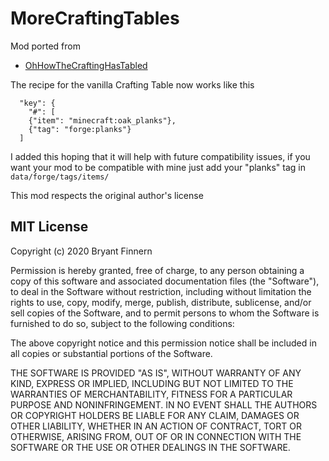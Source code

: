 # MoreCraftingTables

Mod ported from 
- [OhHowTheCraftingHasTabled](https://github.com/P3NG00/OhHowTheCraftingHasTabled)

The recipe for the vanilla Crafting Table now works like this 

```
  "key": {
    "#": [
    {"item": "minecraft:oak_planks"},
    {"tag": "forge:planks"}
  ]
```

I added this hoping that it will help with future compatibility issues, if you want your mod to be compatible with mine just add your "planks" tag in 
` data/forge/tags/items/ `



This mod respects the original author's license

## MIT License

Copyright (c) 2020 Bryant Finnern

Permission is hereby granted, free of charge, to any person obtaining a copy
of this software and associated documentation files (the "Software"), to deal
in the Software without restriction, including without limitation the rights
to use, copy, modify, merge, publish, distribute, sublicense, and/or sell
copies of the Software, and to permit persons to whom the Software is
furnished to do so, subject to the following conditions:

The above copyright notice and this permission notice shall be included in all
copies or substantial portions of the Software.

THE SOFTWARE IS PROVIDED "AS IS", WITHOUT WARRANTY OF ANY KIND, EXPRESS OR
IMPLIED, INCLUDING BUT NOT LIMITED TO THE WARRANTIES OF MERCHANTABILITY,
FITNESS FOR A PARTICULAR PURPOSE AND NONINFRINGEMENT. IN NO EVENT SHALL THE
AUTHORS OR COPYRIGHT HOLDERS BE LIABLE FOR ANY CLAIM, DAMAGES OR OTHER
LIABILITY, WHETHER IN AN ACTION OF CONTRACT, TORT OR OTHERWISE, ARISING FROM,
OUT OF OR IN CONNECTION WITH THE SOFTWARE OR THE USE OR OTHER DEALINGS IN THE
SOFTWARE.
